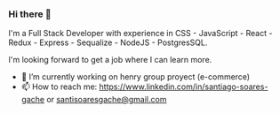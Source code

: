 ### Hi there 👋

I'm a Full Stack Developer with experience in CSS - JavaScript - React - Redux - Express - Sequalize - NodeJS - PostgresSQL.

I'm looking forward to get a job where I can learn more.

- 🔭 I’m currently working on henry group proyect (e-commerce)
- 📫 How to reach me: https://www.linkedin.com/in/santiago-soares-gache or santisoaresgache@gmail.com 

<!--


- 🔭 I’m currently working on henry group proyect (e-commerce)
- 📫 How to reach me: https://www.linkedin.com/in/santiago-soares-gache or santisoaresgache@gmail.com 
-->

